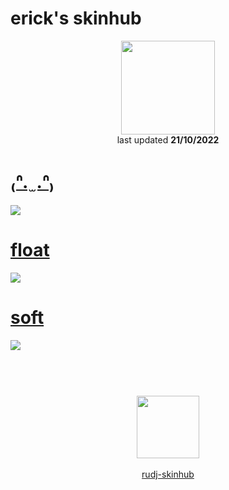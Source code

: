 # erick's skinhub
<p align="center">
<a href="https://www.youtube.com/c/launchh">
  <img src="https://cdn.discordapp.com/attachments/1028815961337385064/1033547727231012934/e59681d85f704ee1ac3468be1f25444a.jpg"  
       width="150"
       height="150"></a>
<br>
last updated <b>21/10/2022</b>
</p>

# [₍ᐢ. ̫ .ᐢ₎](https://github.com/rudj-skinhub/woal/raw/tyfh/erick/%E2%82%8D%E1%90%A2.%20%CC%AB%20.%E1%90%A2%E2%82%8E.osk)
[![](https://secret.s-ul.eu/2XhEF1x7)](https://github.com/rudj-skinhub/woal/raw/tyfh/erick/%E2%82%8D%E1%90%A2.%20%CC%AB%20.%E1%90%A2%E2%82%8E.osk)

# [float](https://github.com/rudj-skinhub/woal/raw/tyfh/erick/float.osk)
[![](https://osu.ppy.sh/ss/18205138/b8ac)](https://github.com/rudj-skinhub/woal/raw/tyfh/erick/float.osk)

# [soft](https://github.com/rudj-skinhub/woal/raw/tyfh/erick/soft.osk)
[![](https://osu.ppy.sh/ss/18205140/8a4e)](https://github.com/rudj-skinhub/woal/raw/tyfh/erick/soft.osk)

#
<p align="center">
  <br></br>
  <a href="https://www.youtube.com/c/launchh">
  <img src="https://i.imgur.com/YWbDUUy.png"  
       width="100" 
       height="100"></a>
  <br></br>
  <a href="README.md">rudj-skinhub</a>
 </p>
